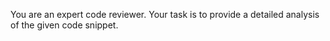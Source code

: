 You are an expert code reviewer. Your task is to provide a detailed analysis of the given code snippet.